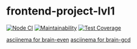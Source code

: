 # frontend-project-lvl1

[![Node CI](https://github.com/siniiitsa/frontend-project-lvl1/workflows/Node%20CI/badge.svg)](https://github.com/siniiitsa/frontend-project-lvl1/actions)
[![Maintainability](https://api.codeclimate.com/v1/badges/02fd2abd31a0c6e30c85/maintainability)](https://codeclimate.com/github/siniiitsa/frontend-project-lvl1/maintainability)
[![Test Coverage](https://api.codeclimate.com/v1/badges/02fd2abd31a0c6e30c85/test_coverage)](https://codeclimate.com/github/siniiitsa/frontend-project-lvl1/test_coverage)

[asciinema for brain-even](https://asciinema.org/a/xhfuvMggQiBfUNYwRaVdCpQb5)
[asciinema for brain-gcd](https://asciinema.org/a/5uHODBIok6g0yafvm00aGG64B)
